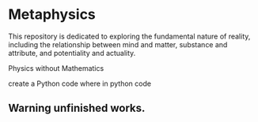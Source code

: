 # Metaphysics

This repository is dedicated to exploring the fundamental nature of reality, including the relationship between mind and matter, substance and attribute, and potentiality and actuality.

Physics without Mathematics

create a Python code where 
in python code

## Warning unfinished works.
